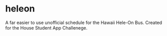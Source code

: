 heleon
======

A far easier to use unofficial schedule for the Hawaii Hele-On Bus. Created for the House Student App Challenege.
